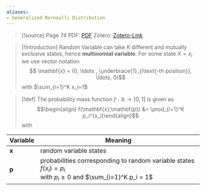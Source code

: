 ```yaml
---
aliases:
- Generalized Bernoulli Distribution
---
```


>[!source]
>Page 74
>PDF: [PDF](../../../../PDFs/bishop2006.pdf)
>Zotero: [Zotero-Link](zotero://select/items/@bishop2006)

>[!Introduction]
>Random Variable can take $K$ different and mutually exclusive states, hence **multinomial variable**. For some state $X = x_i$ we use vector notation
>$$ \mathbf{x} = (0, \ldots , \underbrace{1}_{i\text{-th position}}, \ldots, 0)$$
>with $\sum_{i=1}^K x_i=1$

>[!def]
>The probability mass function $f: \mathbb{R} \rightarrow [0,1]$ is given as
>$$\begin{align} f(\mathbf{x};\mathbf{p}) &= \prod_{i=1}^K p_i^{x_i}\end{align}$$
>with

| Variable     | Meaning                                                                                                                |
| ------------ | ---------------------------------------------------------------------------------------------------------------------- |
| $\mathbf{x}$ | random variable states                                                                                                 | 
| $\mathbf{p}$ | probabilities corresponding to random variable states $f(x_i) = p_i$ <br> with $p_i \geq 0$ and $\sum_{i=1}^K p_i = 1$ |
